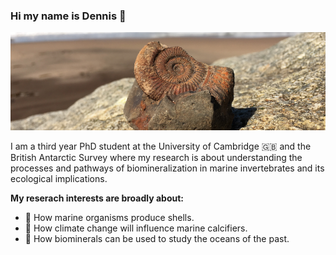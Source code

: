 ### Hi my name is Dennis 👋

![](header.png)

I am a third year PhD student at the University of Cambridge 🇬🇧 and the British Antarctic Survey where my research is about understanding the processes and pathways of biomineralization in marine invertebrates and its ecological implications. 

**My reserach interests are broadly about:**
- 🐚 How marine organisms produce shells.
- 🌊 How climate change will influence marine calcifiers.
- 💎 How biominerals can be used to study the oceans of the past.

